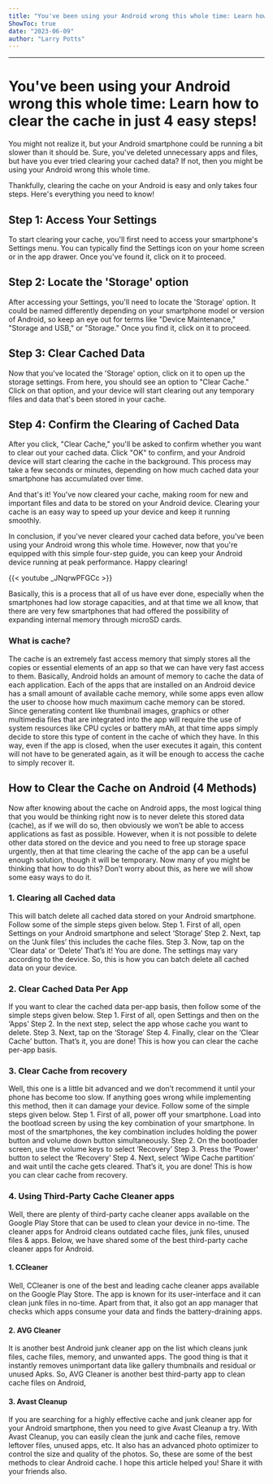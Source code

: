 ```yaml
---
title: "You've been using your Android wrong this whole time: Learn how to clear the cache in just 4 easy steps!"
ShowToc: true 
date: "2023-06-09"
author: "Larry Potts"
---
```

*****
# You've been using your Android wrong this whole time: Learn how to clear the cache in just 4 easy steps! 

You might not realize it, but your Android smartphone could be running a bit slower than it should be. Sure, you've deleted unnecessary apps and files, but have you ever tried clearing your cached data? If not, then you might be using your Android wrong this whole time. 

Thankfully, clearing the cache on your Android is easy and only takes four steps. Here's everything you need to know! 

## Step 1: Access Your Settings 

To start clearing your cache, you'll first need to access your smartphone's Settings menu. You can typically find the Settings icon on your home screen or in the app drawer. Once you've found it, click on it to proceed. 

## Step 2: Locate the 'Storage' option 

After accessing your Settings, you'll need to locate the 'Storage' option. It could be named differently depending on your smartphone model or version of Android, so keep an eye out for terms like "Device Maintenance," "Storage and USB," or "Storage." Once you find it, click on it to proceed. 

## Step 3: Clear Cached Data 

Now that you've located the 'Storage' option, click on it to open up the storage settings. From here, you should see an option to "Clear Cache." Click on that option, and your device will start clearing out any temporary files and data that's been stored in your cache. 

## Step 4: Confirm the Clearing of Cached Data 

After you click, "Clear Cache," you'll be asked to confirm whether you want to clear out your cached data. Click "OK" to confirm, and your Android device will start clearing the cache in the background. This process may take a few seconds or minutes, depending on how much cached data your smartphone has accumulated over time. 

And that's it! You've now cleared your cache, making room for new and important files and data to be stored on your Android device. Clearing your cache is an easy way to speed up your device and keep it running smoothly. 

In conclusion, if you've never cleared your cached data before, you've been using your Android wrong this whole time. However, now that you're equipped with this simple four-step guide, you can keep your Android device running at peak performance. Happy clearing!

{{< youtube _JNqrwPFGCc >}} 



Basically, this is a process that all of us have ever done, especially when the smartphones had low storage capacities, and at that time we all know, that there are very few smartphones that had offered the possibility of expanding internal memory through microSD cards.

 
### What is cache?


The cache is an extremely fast access memory that simply stores all the copies or essential elements of an app so that we can have very fast access to them. Basically, Android holds an amount of memory to cache the data of each application.
Each of the apps that are installed on an Android device has a small amount of available cache memory, while some apps even allow the user to choose how much maximum cache memory can be stored.
Since generating content like thumbnail images, graphics or other multimedia files that are integrated into the app will require the use of system resources like CPU cycles or battery mAh, at that time apps simply decide to store this type of content in the cache of which they have.
In this way, even if the app is closed, when the user executes it again, this content will not have to be generated again, as it will be enough to access the cache to simply recover it.

 
## How to Clear the Cache on Android (4 Methods)


Now after knowing about the cache on Android apps, the most logical thing that you would be thinking right now is to never delete this stored data (cache), as if we will do so, then obviously we won’t be able to access applications as fast as possible.
However, when it is not possible to delete other data stored on the device and you need to free up storage space urgently, then at that time clearing the cache of the app can be a useful enough solution, though it will be temporary. Now many of you might be thinking that how to do this? Don’t worry about this, as here we will show some easy ways to do it.

 
### 1. Clearing all Cached data


This will batch delete all cached data stored on your Android smartphone. Follow some of the simple steps given below.
Step 1. First of all, open Settings on your Android smartphone and select ‘Storage’
Step 2. Next, tap on the ‘Junk files’ this includes the cache files.
Step 3. Now, tap on the ‘Clear data’ or ‘Delete’
That’s it! You are done. The settings may vary according to the device. So, this is how you can batch delete all cached data on your device.

 
### 2. Clear Cached Data Per App


If you want to clear the cached data per-app basis, then follow some of the simple steps given below.
Step 1. First of all, open Settings and then on the ‘Apps’
Step 2. In the next step, select the app whose cache you want to delete.
Step 3. Next, tap on the ‘Storage’
Step 4. Finally, clear on the ‘Clear Cache’ button.
That’s it, you are done! This is how you can clear the cache per-app basis.

 
### 3. Clear Cache from recovery


Well, this one is a little bit advanced and we don’t recommend it until your phone has become too slow. If anything goes wrong while implementing this method, then it can damage your device. Follow some of the simple steps given below.
Step 1. First of all, power off your smartphone. Load into the bootload screen by using the key combination of your smartphone. In most of the smartphones, the key combination includes holding the power button and volume down button simultaneously.
Step 2. On the bootloader screen, use the volume keys to select ‘Recovery’
Step 3. Press the ‘Power’ button to select the ‘Recovery’
Step 4. Next, select ‘Wipe Cache partition’ and wait until the cache gets cleared.
That’s it, you are done! This is how you can clear cache from recovery.

 
### 4. Using Third-Party Cache Cleaner apps


Well, there are plenty of third-party cache cleaner apps available on the Google Play Store that can be used to clean your device in no-time. The cleaner apps for Android cleans outdated cache files, junk files, unused files & apps. Below, we have shared some of the best third-party cache cleaner apps for Android.

 
#### 1. CCleaner


Well, CCleaner is one of the best and leading cache cleaner apps available on the Google Play Store. The app is known for its user-interface and it can clean junk files in no-time. Apart from that, it also got an app manager that checks which apps consume your data and finds the battery-draining apps.

 
#### 2. AVG Cleaner


It is another best Android junk cleaner app on the list which cleans junk files, cache files, memory, and unwanted apps. The good thing is that it instantly removes unimportant data like gallery thumbnails and residual or unused Apks. So, AVG Cleaner is another best third-party app to clean cache files on Android,

 
#### 3. Avast Cleanup


If you are searching for a highly effective cache and junk cleaner app for your Android smartphone, then you need to give Avast Cleanup a try. With Avast Cleanup, you can easily clean the junk and cache files, remove leftover files, unused apps, etc. It also has an advanced photo optimizer to control the size and quality of the photos.
So, these are some of the best methods to clear Android cache. I hope this article helped you! Share it with your friends also.




